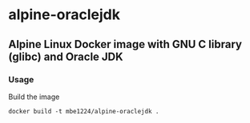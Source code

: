 # alpine-oraclejdk
## Alpine Linux Docker image with GNU C library (glibc) and Oracle JDK
### Usage

Build the image
```shell
docker build -t mbe1224/alpine-oraclejdk .
```